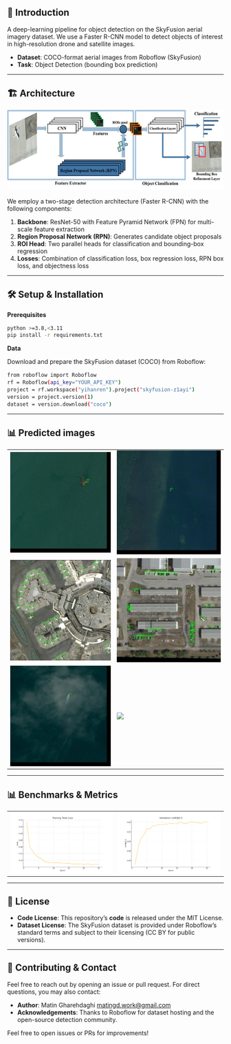 ## 📖 Introduction

A deep-learning pipeline for object detection on the SkyFusion aerial imagery dataset. We use a Faster R-CNN model to detect objects of interest in high-resolution drone and satellite images.

* **Dataset**: COCO-format aerial images from Roboflow (SkyFusion)  
* **Task**: Object Detection (bounding box prediction)

---

## 🏗️ Architecture

![Architecture Diagram](assets/Faster-R-CNN-Architecture.jpg)

We employ a two-stage detection architecture (Faster R-CNN) with the following components:

1. **Backbone**: ResNet-50 with Feature Pyramid Network (FPN) for multi-scale feature extraction  
2. **Region Proposal Network (RPN)**: Generates candidate object proposals  
3. **ROI Head**: Two parallel heads for classification and bounding-box regression  
4. **Losses**: Combination of classification loss, box regression loss, RPN box loss, and objectness loss

---

## 🛠️ Setup & Installation

**Prerequisites**

```bash
python >=3.8,<3.11
pip install -r requirements.txt
```

**Data**

Download and prepare the SkyFusion dataset (COCO) from Roboflow:

```bash
from roboflow import Roboflow
rf = Roboflow(api_key="YOUR_API_KEY")
project = rf.workspace("yihanren").project("skyfusion-z1ayi")
version = project.version(1)
dataset = version.download("coco")
```

---

## 📊 Predicted images

<table>
  <tr>
    <td><img src="assets/predicted_image_1.jpg" width="480"/></td>
    <td><img src="assets/predicted_image_2.jpg" width="480"/></td>
  </tr>
  <tr>
    <td><img src="assets/predicted_image_10.jpg" width="480"/></td>
    <td><img src="assets/predicted_image_21.jpg" width="480"/></td>
  </tr>
  <tr>
    <td><img src="assets/predicted_image_23.jpg" width="480"/></td>
    <td><img src="test_example/example_26.jpg" width="480"/></td>
  </tr>
</table>

---

## 📊 Benchmarks & Metrics

<table>
  <tr>
    <td><img src="assets/training_loss.png" width="480"/></td>
    <td><img src="assets/validation_map_val50.png" width="480"/></td>
  </tr>
</table>

---

## 📝 License
- **Code License**: This repository’s **code** is released under the MIT License.
- **Dataset License**: The SkyFusion dataset is provided under Roboflow’s standard terms and subject to their licensing (CC BY for public versions).

---

## 🤝 Contributing & Contact
Feel free to reach out by opening an issue or pull request. For direct questions, you may also contact:
* **Author**: Matin Gharehdaghi matingd.work@gmail.com
* **Acknowledgements**: Thanks to Roboflow for dataset hosting and the open-source detection community.

Feel free to open issues or PRs for improvements!
